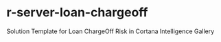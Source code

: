 # r-server-loan-chargeoff
Solution Template for Loan ChargeOff Risk in Cortana Intelligence Gallery
